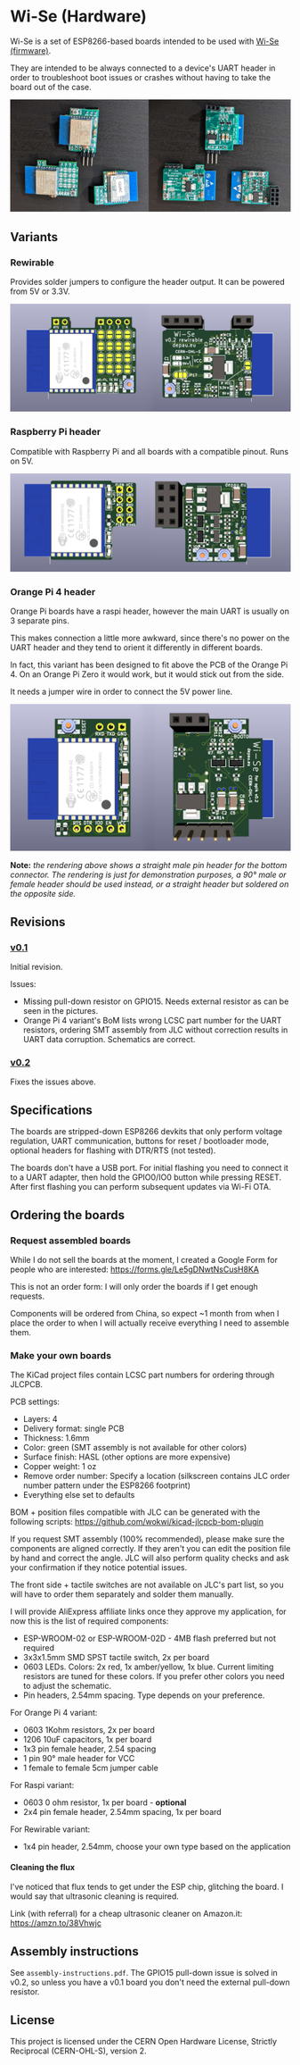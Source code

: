 # Wi-Se (Hardware)

Wi-Se is a set of ESP8266-based boards intended to be used with
[Wi-Se (firmware)](https://github.com/Depau/wi-se-sw/).

They are intended to be always connected to a device's UART header in order to
troubleshoot boot issues or crashes without having to take the board out of the
case.

![Photo](images/photo.jpg)


## Variants

### Rewirable

Provides solder jumpers to configure the header output. It can be powered from
5V or 3.3V.

![Rewirable](images/rewirable-v0.2.jpg)


### Raspberry Pi header

Compatible with Raspberry Pi and all boards with a compatible pinout.
Runs on 5V.

![Raspi](images/rpi-v0.2.jpg)


### Orange Pi 4 header

Orange Pi boards have a raspi header, however the main UART is usually on 3
separate pins.

This makes connection a little more awkward, since there's no power on the UART
header and they tend to orient it differently in different boards.

In fact, this variant has been designed to fit above the PCB of the Orange Pi 4.
On an Orange Pi Zero it would work, but it would stick out from the side.

It needs a jumper wire in order to connect the 5V power line.

![Opi4](images/opi4-v0.2.jpg)

**Note:** *the rendering above shows a straight male pin header for the bottom
connector. The rendering is just for demonstration purposes, a 90° male or
female header should be used instead, or a straight header but soldered on the
opposite side.*

## Revisions

### [v0.1](https://github.com/Depau/wi-se-hw/tree/v0.1)

Initial revision.

Issues:

- Missing pull-down resistor on GPIO15. Needs external resistor as can be seen
  in the pictures.
- Orange Pi 4 variant's BoM lists wrong LCSC part number for the UART resistors,
  ordering SMT assembly from JLC without correction results in UART data
  corruption. Schematics are correct.

### [v0.2](https://github.com/Depau/wi-se-hw/tree/v0.2)

Fixes the issues above.

## Specifications

The boards are stripped-down ESP8266 devkits that only perform voltage
regulation, UART communication, buttons for reset / bootloader mode, optional
headers for flashing with DTR/RTS (not tested).

The boards don't have a USB port. For initial flashing you need to connect it
to a UART adapter, then hold the GPIO0/IO0 button while pressing RESET. After
first flashing you can perform subsequent updates via Wi-Fi OTA.

## Ordering the boards

### Request assembled boards

While I do not sell the boards at the moment, I created a Google Form for people
who are interested: https://forms.gle/Le5gDNwtNsCusH8KA

This is not an order form: I will only order the boards if I get enough
requests.

Components will be ordered from China, so expect ~1 month from when I place the
order to when I will actually receive everything I need to assemble them.

### Make your own boards

The KiCad project files contain LCSC part numbers for ordering through JLCPCB.

PCB settings:

- Layers: 4
- Delivery format: single PCB
- Thickness: 1.6mm
- Color: green (SMT assembly is not available for other colors)
- Surface finish: HASL (other options are more expensive)
- Copper weight: 1 oz
- Remove order number: Specify a location (silkscreen contains JLC order number
  pattern under the ESP8266 footprint)
- Everything else set to defaults

BOM + position files compatible with JLC can be generated with the following
scripts: https://github.com/wokwi/kicad-jlcpcb-bom-plugin

If you request SMT assembly (100% recommended), please make sure the components
are aligned correctly. If they aren't you can edit the position file by hand
and correct the angle. JLC will also perform quality checks and ask your
confirmation if they notice potential issues.

The front side + tactile switches are not available on JLC's part list, so you
will have to order them separately and solder them manually.

I will provide AliExpress affiliate links once they approve my application, for
now this is the list of required components:

- ESP-WROOM-02 or ESP-WROOM-02D - 4MB flash preferred but not required
- 3x3x1.5mm SMD SPST tactile switch, 2x per board
- 0603 LEDs. Colors: 2x red, 1x amber/yellow, 1x blue.
  Current limiting resistors are tuned for these colors. If you prefer other
  colors you need to adjust the schematic.
- Pin headers, 2.54mm spacing. Type depends on your preference.

For Orange Pi 4 variant:
- 0603 1Kohm resistors, 2x per board
- 1206 10uF capacitors, 1x per board
- 1x3 pin female header, 2.54 spacing
- 1 pin 90° male header for VCC
- 1 female to female 5cm jumper cable

For Raspi variant:
- 0603 0 ohm resistor, 1x per board - **optional**
- 2x4 pin female header, 2.54mm spacing, 1x per board

For Rewirable variant:
- 1x4 pin header, 2.54mm, choose your own type based on the application


#### Cleaning the flux

I've noticed that flux tends to get under the ESP chip, glitching the board.
I would say that ultrasonic cleaning is required.

Link (with referral) for a cheap ultrasonic cleaner on Amazon.it:
https://amzn.to/38Vhwjc


## Assembly instructions

See `assembly-instructions.pdf`. The GPIO15 pull-down issue is solved in v0.2,
so unless you have a v0.1 board you don't need the external pull-down resistor.


## License

This project is licensed under the CERN Open Hardware License, Strictly
Reciprocal (CERN-OHL-S), version 2.




